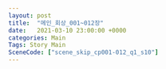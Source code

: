```yaml
---
layout: post
title:  "메인_회상_001~012장"
date:   2021-03-10 23:00:00 +0000
categories: Main
Tags: Story Main
SceneCode: ["scene_skip_cp001-012_q1_s10"]
---
```

